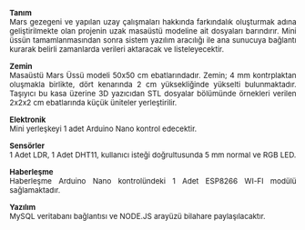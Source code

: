 <p align="justify"><b><font size="2">Tanım</font></b><font size="2"><br>
Mars gezegeni ve yapılan uzay çalışmaları hakkında farkındalık oluşturmak adına geliştirilmekte olan 
projenin uzak masaüstü modeline ait dosyaları barındırır. Mini üssün 
tamamlanmasından sonra sistem yazılım aracılığı ile ana sunucuya bağlantı 
kurarak belirli zamanlarda verileri aktaracak ve listeleyecektir.</font></p>
<p align="justify"><b><font size="2">Zemin</font></b><font size="2"><br>
Masaüstü Mars Üssü modeli 50x50 cm ebatlarındadır. Zemin; 4 mm kontrplaktan 
oluşmakla birlikte, dört kenarında 2 cm yüksekliğinde yükselti bulunmaktadır. 
Taşıyıcı bu kasa üzerine 3D yazıcıdan STL dosyalar bölümünde örnekleri verilen 
2x2x2 cm ebatlarında küçük üniteler yerleştirilir.</font></p>
<p align="justify"><b><font size="2">Elektronik</font></b><font size="2"><br>
Mini yerleşkeyi 1 adet Arduino Nano kontrol edecektir. </font></p>
<p align="justify"><b><font size="2">Sensörler</font></b><font size="2"><br>
1 Adet LDR, 1 Adet DHT11, kullanıcı isteği doğrultusunda 5 mm normal ve RGB LED.</font></p>
<p align="justify"><b><font size="2">Haberleşme</font></b><font size="2"><br>
Haberleşme Arduino Nano kontrolündeki 1 Adet ESP8266 WI-FI modülü sağlamaktadır.</font></p>
<p align="justify"><b><font size="2">Yazılım<br>
</font></b><font size="2">MySQL veritabanı bağlantısı ve NODE.JS arayüzü 
bilahare paylaşılacaktır.</font></p>
<p align="justify">&nbsp;</p>
